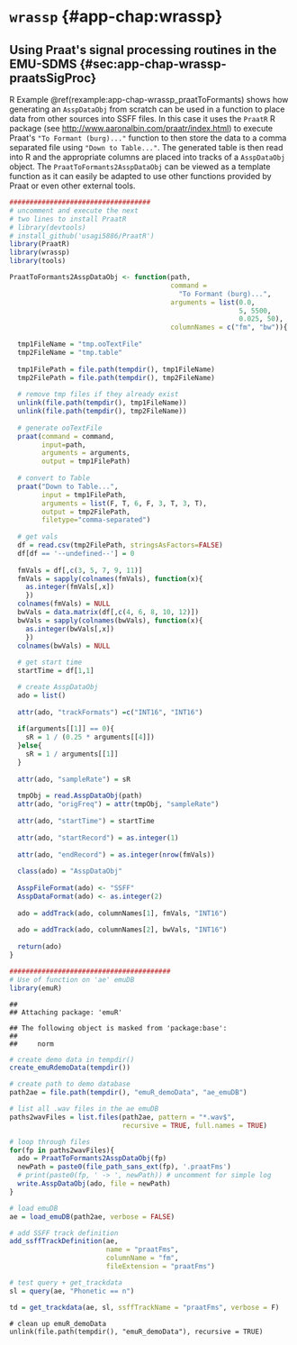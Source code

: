 # `wrassp` {#app-chap:wrassp}

## Using Praat's signal processing routines in the EMU-SDMS {#sec:app-chap-wrassp-praatsSigProc}

R Example \@ref(rexample:app-chap-wrassp_praatToFormants) shows how generating an `AsspDataObj` from scratch can be used in a function to place data from other sources into SSFF files. In this case it uses the `PraatR` R package (see http://www.aaronalbin.com/praatr/index.html) to execute Praat's `"To Formant (burg)..."` function to then store the data to a comma separated file using `"Down to Table..."`. The generated table is then read into R and the appropriate columns are placed into tracks of a `AsspDataObj` object. The `PraatToFormants2AsspDataObj` can be viewed as a template function as it can easily be adapted to use other functions provided by Praat or even other external tools.


```r
###################################
# uncomment and execute the next 
# two lines to install PraatR
# library(devtools)
# install_github('usagi5886/PraatR')
library(PraatR)
library(wrassp)
library(tools)

PraatToFormants2AsspDataObj <- function(path,
                                        command = 
                                          "To Formant (burg)...",
                                        arguments = list(0.0, 
                                                         5, 5500, 
                                                         0.025, 50), 
                                        columnNames = c("fm", "bw")){
  
  tmp1FileName = "tmp.ooTextFile"
  tmp2FileName = "tmp.table"
  
  tmp1FilePath = file.path(tempdir(), tmp1FileName)
  tmp2FilePath = file.path(tempdir(), tmp2FileName)
  
  # remove tmp files if they already exist
  unlink(file.path(tempdir(), tmp1FileName))
  unlink(file.path(tempdir(), tmp2FileName))
  
  # generate ooTextFile
  praat(command = command, 
        input=path, 
        arguments = arguments, 
        output = tmp1FilePath)
  
  # convert to Table
  praat("Down to Table...",
        input = tmp1FilePath,
        arguments = list(F, T, 6, F, 3, T, 3, T), 
        output = tmp2FilePath,
        filetype="comma-separated")
  
  # get vals
  df = read.csv(tmp2FilePath, stringsAsFactors=FALSE)
  df[df == '--undefined--'] = 0
  
  fmVals = df[,c(3, 5, 7, 9, 11)]
  fmVals = sapply(colnames(fmVals), function(x){
    as.integer(fmVals[,x])
    })
  colnames(fmVals) = NULL
  bwVals = data.matrix(df[,c(4, 6, 8, 10, 12)])
  bwVals = sapply(colnames(bwVals), function(x){
    as.integer(bwVals[,x])
    })
  colnames(bwVals) = NULL
  
  # get start time
  startTime = df[1,1]

  # create AsspDataObj
  ado = list()
  
  attr(ado, "trackFormats") =c("INT16", "INT16")
  
  if(arguments[[1]] == 0){
    sR = 1 / (0.25 * arguments[[4]])
  }else{
    sR = 1 / arguments[[1]]
  }
  
  attr(ado, "sampleRate") = sR
  
  tmpObj = read.AsspDataObj(path)
  attr(ado, "origFreq") = attr(tmpObj, "sampleRate")
  
  attr(ado, "startTime") = startTime
  
  attr(ado, "startRecord") = as.integer(1)
  
  attr(ado, "endRecord") = as.integer(nrow(fmVals))
  
  class(ado) = "AsspDataObj"
  
  AsspFileFormat(ado) <- "SSFF"
  AsspDataFormat(ado) <- as.integer(2)
  
  ado = addTrack(ado, columnNames[1], fmVals, "INT16")
  
  ado = addTrack(ado, columnNames[2], bwVals, "INT16")
  
  return(ado)
}

########################################
# Use of function on 'ae' emuDB
library(emuR)
```

```
## 
## Attaching package: 'emuR'
```

```
## The following object is masked from 'package:base':
## 
##     norm
```

```r
# create demo data in tempdir()
create_emuRdemoData(tempdir())

# create path to demo database
path2ae = file.path(tempdir(), "emuR_demoData", "ae_emuDB")

# list all .wav files in the ae emuDB
paths2wavFiles = list.files(path2ae, pattern = "*.wav$", 
                            recursive = TRUE, full.names = TRUE)

# loop through files
for(fp in paths2wavFiles){
  ado = PraatToFormants2AsspDataObj(fp)
  newPath = paste0(file_path_sans_ext(fp), '.praatFms')
  # print(paste0(fp, ' -> ', newPath)) # uncomment for simple log
  write.AsspDataObj(ado, file = newPath)
}

# load emuDB
ae = load_emuDB(path2ae, verbose = FALSE)

# add SSFF track definition
add_ssffTrackDefinition(ae, 
                        name = "praatFms", 
                        columnName = "fm",
                        fileExtension = "praatFms")

# test query + get_trackdata
sl = query(ae, "Phonetic == n")

td = get_trackdata(ae, sl, ssffTrackName = "praatFms", verbose = F)
```

```{r echo=FALSE, results='hide', message=FALSE>>=
# clean up emuR_demoData
unlink(file.path(tempdir(), "emuR_demoData"), recursive = TRUE)
```
